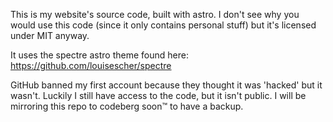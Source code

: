 This is my website's source code, built with astro. I don't see why you would use this code (since it only contains personal stuff) but it's licensed under MIT anyway.

It uses the spectre astro theme found here: https://github.com/louisescher/spectre

GitHub banned my first account because they thought it was 'hacked' but it wasn't. Luckily I still have access to the code, but it isn't public. I will be mirroring this repo to codeberg soon™ to have a backup.